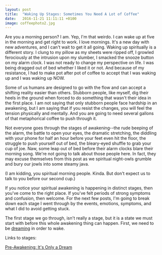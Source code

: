 ```yaml
---
layout: post
title:  "Waking Up Stages: Sometimes You Need A Lot of Coffee"
date:   2016-11-21 11:11:11 +0100
image: coffeephoto2.jpg
---
```


Are you a morning person? I am. Yep, I'm that weirdo. I can wake up at five in the morning and get right to work. I love mornings. It's a new day with new adventures, and I can't wait to get it all going. Waking up spiritually is a different story. I clung to my pillow as my sheets were ripped off, I growled ferociously at the intrusion upon my slumber, I smacked the snooze button on my alarm clock. I was not ready to change my perspective on life. I was being dragged out of bed whether I liked it or not. And because of my resistance, I had to make pot after pot of coffee to accept that I was waking up and I was waking up NOW.

Some of us humans are designed to go with the flow and can accept a shifting reality easier than others. Stubborn people, like myself, dig their heels in the ground when forced to do something that wasn't their idea in the first place. I am not saying that only stubborn people face hardship in an awakening, but I am saying that if you resist the changes, you will feel the tension physically and mentally. And you are going to need several gallons of that metaphorical coffee to push through it.

Not everyone goes through the stages of awakening--the rude beeping of the alarm, the battle to open your eyes, the dramatic stretching, the diddling with your phone for half an hour before your feet even hit the floor, the struggle to push yourself out of bed, the bleary-eyed shuffle to grab your cup of joe. Naw, some leap out of bed before their alarm clocks blare their morning song. We're not going to talk about those people here. In fact, they may excuse themselves from this post as we spiritual night-owls grumble and bury our jowls into some steamy java.

(I am kidding, you spiritual morning people. Kinda. But don't expect us to talk to you before our second cup.)

If you notice your spiritual awakening is happening in distinct stages, then you've come to the right place. If you've felt periods of strong symptoms and confusion, then welcome. For the next few posts, I'm going to break down each stage I went through by the events, emotions, symptoms, and what I did to avoid getting stuck.

The first stage we go through, isn't really a stage, but it is a state we must start with before this whole awakening thing can happen. First, we need to be [dreaming](https://accidentally-awake.com/2016-11/waking-up-stages-it's-only-a-dream) in order to wake.

Links to stages:

[Pre-Awakening: It's Only a Dream](https://accidentally-awake.com/2016-11/waking-up-stages-it's-only-a-dream)
